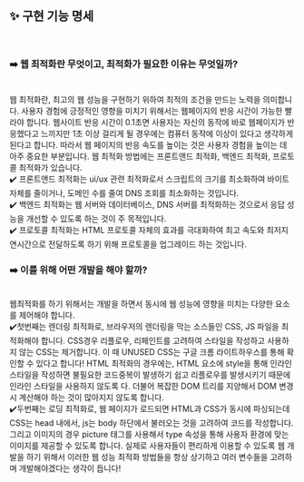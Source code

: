 <!-- PR의 제목은 "[ n주차 기본/심화/생각 과제 ] 과제명 " 으로 작성해주시면 되겠습니다 -->
<!-- PR은 리뷰어를 위한 글입니다, 보다 더 상세하게 적음으로써 소통을 활성화해봐요! -->

## ✨ 구현 기능 명세
<br/>

### ➡️ 웹 최적화란 무엇이고, 최적화가 필요한 이유는 무엇일까? <br/><br/>
웹 최적화란, 최고의 웹 성능을 구현하기 위하여 최적의 조건을 만드는 노력을 의미합니다. 사용자 경험에 긍정적인 영향을 미치기 위해서는 웹페이지의 반응 시간이 가능한 빨라야 합니다. 웹사이트 반응 시간이 0.1초면 사용자는 자신의 동작에 바로 웹페이지가 반응했다고 느끼지만 1초 이상 걸리게 될 경우에는 컴퓨터 동작에 이상이 있다고 생각하게 된다고 합니다. 따라서 웹 페이지의 반응 속도를 높이는 것은 사용자 경험을 높이는 데 아주 중요한 부분입니다.
웹 최적화 방법에는 프론트앤드 최적화, 백엔드 최적화, 프로토콜 최적화가 있습니다. 
<br/>
✔️ 프론트앤드 최적화는 ui/ux 관련 최적화로서 스크립트의 크기를 최소화하여 바이트 자체를 줄이거나, 도메인 수를 줄여 DNS 조회를 최소화하는 것입니다.<br/>
✔️ 백엔드 최적화는 웹 서버와 데이터베이스, DNS 서버를 최적화하는 것으로서 응답 성능을 개선할 수 있도록 하는 것이 주 목적입니다. <br/>
✔️ 프로토콜 최적화는 HTML 프로토콜 자체의 효과를 극대화하여 최고 속도와 최저지연시간으로 전달하도록 하기 위해 프로토콜을 업그레이드 하는 것입니다.

### ➡️ 이를 위해 어떤 개발을 해야 할까? 
<br/>
웹최적화를 하기 위해서는 개발을 하면서 동시에 웹 성능에 영향을 미치는 다양한 요소를 제어해야 합니다. 
<br/>
✔️첫번째는 렌더링 최적화로, 브라우저의 렌더링을 막는 소스들인 CSS, JS 파일을 최적화해야 합니다. CSS경우 리플로우, 리페인트를 고려하여 스타일을 작성하고 사용하지 않는 CSS는 제거합니다. 이 때 UNUSED CSS는 구글 크롬 라이트하우스를 통해 확인할 수 있다고 합니다! HTML 최적화의 경우에는, HTML 요소에 style을 통해 인라인 스타일을 작성하면 불필요한 코드중복이 발생하기 쉽고 리플로우를 발생시키기 때문에 인라인 스타일을 사용하지 않도록 다. 더불어 복잡한 DOM 트리를 지양해서 DOM 변경 시 계산해야 하는 것이 많아지지 않도록 합니다. <br/>
✔️두번째는 로딩 최적화로, 웹 페이지가 로드되면 HTML과 CSS가 동시에 파싱되는데 CSS는 head 내에서, js는 body 하단에서 불러오는 것을 고려하여 코드를 작성합니다. 그리고 이미지의 경우 picture 태그를 사용해서 type 속성을 통해 사용자 환경에 맞는 이미지를 제공할 수 있도록 합니다. 실제로 사용자들이 편리하게 이용할 수 있도록 웹 개발을 하기 위해서 이러한 웹 성능 최적화 방법들을 항상 상기하고 여러 변수들을 고려하며 개발해야겠다는 생각이 듭니다!
